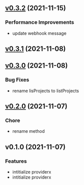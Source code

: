 
<a name="v0.3.2"></a>
## [v0.3.2](https://gitlab.w6d.io/w6d/project/-/compare/v0.3.1...v0.3.2) (2021-11-15)

### Performance Improvements

* update webhook message


<a name="v0.3.1"></a>
## [v0.3.1](https://gitlab.w6d.io/w6d/project/-/compare/v0.3.0...v0.3.1) (2021-11-08)


<a name="v0.3.0"></a>
## [v0.3.0](https://gitlab.w6d.io/w6d/project/-/compare/v0.2.0...v0.3.0) (2021-11-08)

### Bug Fixes

* rename lisProjects to listProjects


<a name="v0.2.0"></a>
## [v0.2.0](https://gitlab.w6d.io/w6d/project/-/compare/v0.1.0...v0.2.0) (2021-11-07)

### Chore

* rename method


<a name="v0.1.0"></a>
## v0.1.0 (2021-11-07)

### Features

* intitialize providerx
* intitialize providerx

